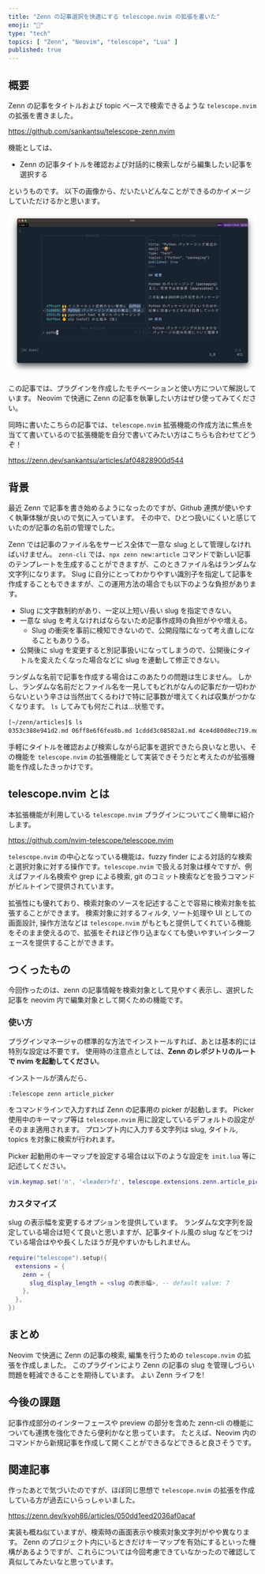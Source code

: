 ```yaml
---
title: "Zenn の記事選択を快適にする telescope.nvim の拡張を書いた"
emoji: "🔭"
type: "tech"
topics: [ "Zenn", "Neovim", "telescope", "Lua" ]
published: true
---
```


## 概要

Zenn の記事をタイトルおよび topic ベースで検索できるような `telescope.nvim` の拡張を書きました。

https://github.com/sankantsu/telescope-zenn.nvim

機能としては、

- Zenn の記事タイトルを確認および対話的に検索しながら編集したい記事を選択する

というものです。
以下の画像から、だいたいどんなことができるのかイメージしていただけるかと思います。

![](/images/telescope-zenn-nvim.png)

この記事では、プラグインを作成したモチベーションと使い方について解説しています。
Neovim で快適に Zenn の記事を執筆したい方はぜひ使ってみてください。

同時に書いたこちらの記事では、`telescope.nvim` 拡張機能の作成方法に焦点を当てて書いているので拡張機能を自分で書いてみたい方はこちらも合わせてどうぞ！

https://zenn.dev/sankantsu/articles/af04828900d544

## 背景

最近 Zenn で記事を書き始めるようになったのですが、Github 連携が使いやすく執筆体験が良いので気に入っています。
その中で、ひとつ扱いにくいと感じていたのが記事の名前の管理でした。

Zenn では記事のファイル名をサービス全体で一意な slug として管理しなければいけません。
`zenn-cli` では、`npx zenn new:article` コマンドで新しい記事のテンプレートを生成することができますが、このときファイル名はランダムな文字列になります。
Slug に自分にとってわかりやすい識別子を指定して記事を作成することもできますが、この運用方法の場合でも以下のような負担があります。

- Slug に文字数制約があり、一定以上短い/長い slug を指定できない。
- 一意な slug を考えなければならないため記事作成時の負担がやや増える。
  - Slug の衝突を事前に検知できないので、公開段階になって考え直しになることもありうる。
- 公開後に slug を変更すると別記事扱いになってしまうので、公開後にタイトルを変えたくなった場合などに slug を連動して修正できない。

ランダムな名前で記事を作成する場合はこのあたりの問題は生じません。
しかし、ランダムな名前だとファイル名を一見してもどれがなんの記事だか一切わからないという辛さは当然出てくるわけで特に記事数が増えてくれば収集がつかなくなります。
`ls` してみても何だこれは...状態です。

```sh
[~/zenn/articles]$ ls
0353c388e941d2.md 06ff8e6f6fea8b.md 1cddd3c08582a1.md 4ce4d80d8ec719.md 679ca498a3c9f1.md 69ba90ff55a598.md
```

手軽にタイトルを確認および検索しながら記事を選択できたら良いなと思い、その機能を `telescope.nvim` の拡張機能として実装できそうだと考えたのが拡張機能を作成したきっかけです。

## telescope.nvim とは

本拡張機能が利用している `telescope.nvim` プラグインについてごく簡単に紹介します。

https://github.com/nvim-telescope/telescope.nvim

`telescope.nvim` の中心となっている機能は、fuzzy finder による対話的な検索と選択対象に対する操作です。`telescope.nvim` で扱える対象は様々ですが、例えばファイル名検索や grep による検索, git のコミット検索などを扱うコマンドがビルトインで提供されています。

拡張性にも優れており、検索対象のソースを記述することで容易に検索対象を拡張することができます。
検索対象に対するフィルタ, ソート処理や UI としての画面設計, 操作方法などは `telescope.nvim` がもともと提供してくれている機能をそのまま使えるので、拡張をそれほど作り込まなくても使いやすいインターフェースを提供することができます。

## つくったもの

今回作ったのは、zenn の記事情報を検索対象として見やすく表示し、選択した記事を neovim 内で編集対象として開くための機能です。

### 使い方

プラグインマネージャの標準的な方法でインストールすれば、あとは基本的には特別な設定は不要です。
使用時の注意点としては、**Zenn のレポジトリのルートで nvim を起動してください**。

インストールが済んだら、

```vim
:Telescope zenn article_picker
```

をコマンドラインで入力すれば Zenn の記事用の picker が起動します。
Picker 使用中のキーマップ等は `telescope.nvim` 用に設定しているデフォルトの設定がそのまま適用されます。
プロンプト内に入力する文字列は slug, タイトル, topics を対象に検索が行われます。

Picker 起動用のキーマップを設定する場合は以下のような設定を `init.lua` 等に記述してください。

```lua
vim.keymap.set('n', '<leader>fz', telescope.extensions.zenn.article_picker)
```

### カスタマイズ

slug の表示幅を変更するオプションを提供しています。
ランダムな文字列を設定している場合は短くて良いと思いますが、記事タイトル風の slug などをつけている場合はやや長くしたほうが見やすいかもしれません。

```lua
require("telescope").setup({
  extensions = {
    zenn = {
      slug_display_length = <slug の表示幅>, -- default value: 7
    },
  },
})
```

## まとめ

Neovim で快適に Zenn の記事の検索, 編集を行うための `telescope.nvim` の拡張を作成しました。
このプラグインにより Zenn の記事の slug を管理しづらい問題を軽減できることを期待しています。
よい Zenn ライフを!

## 今後の課題

記事作成部分のインターフェースや preview の部分を含めた zenn-cli の機能についても連携を強化できたら便利かなと思っています。
たとえば、Neovim 内のコマンドから新規記事を作成して開くことができるなどできると良さそうです。

## 関連記事

作ったあとで気づいたのですが、ほぼ同じ思想で `telescope.nvim` の拡張を作成している方が過去にいらっしゃいました。

https://zenn.dev/kyoh86/articles/050dd1eed2036af0acaf

実装も概ね似ていますが、検索時の画面表示や検索対象文字列がやや異なります。
Zenn のプロジェクト内にいるときだけキーマップを有効にするといった機構があるようですが、これらについては今回考慮できていなかったので確認して真似してみたいなと思っています。
